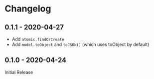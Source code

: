 # Changelog

## 0.1.1 - 2020-04-27

- Add `atomic.findOrCreate`
- Add `model.toObject` and `toJSON()` (which uses toObject by default)

## 0.1.0 - 2020-04-24

Initial Release
